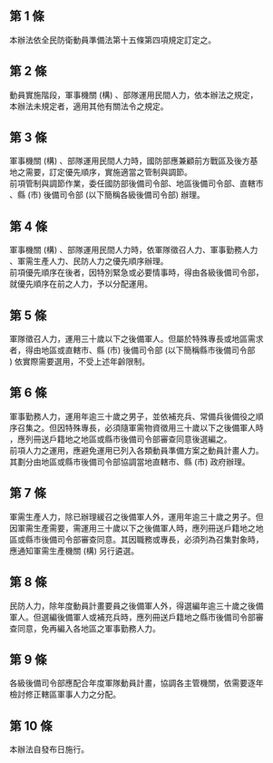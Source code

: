 第 1 條
-------
本辦法依全民防衛動員準備法第十五條第四項規定訂定之。

第 2 條
-------
動員實施階段，軍事機關 (構) 、部隊運用民間人力，依本辦法之規定，  
本辦法未規定者，適用其他有關法令之規定。

第 3 條
-------
軍事機關 (構) 、部隊運用民間人力時，國防部應兼顧前方戰區及後方基  
地之需要，訂定優先順序，實施適當之管制與調節。  
前項管制與調節作業，委任國防部後備司令部、地區後備司令部、直轄市  
、縣 (市) 後備司令部 (以下簡稱各級後備司令部) 辦理。

第 4 條
-------
軍事機關 (構) 、部隊運用民間人力時，依軍隊徵召人力、軍事勤務人力  
、軍需生產人力、民防人力之優先順序辦理。  
前項優先順序在後者，因特別緊急或必要情事時，得由各級後備司令部，  
就優先順序在前之人力，予以分配運用。

第 5 條
-------
軍隊徵召人力，運用三十歲以下之後備軍人。但屬於特殊專長或地區需求  
者，得由地區或直轄市、縣 (市) 後備司令部 (以下簡稱縣市後備司令部  
) 依實際需要選用，不受上述年齡限制。

第 6 條
-------
軍事勤務人力，運用年逾三十歲之男子，並依補充兵、常備兵後備役之順  
序召集之。但因特殊專長，必須隨軍需物資徵用三十歲以下之後備軍人時  
，應列冊送戶籍地之地區或縣市後備司令部審查同意後選編之。  
前項人力之運用，應避免運用已列入各類動員準備方案之動員計畫人力。  
其劃分由地區或縣市後備司令部協調當地直轄市、縣 (市) 政府辦理。

第 7 條
-------
軍需生產人力，除已辦理緩召之後備軍人外，運用年逾三十歲之男子。但  
因軍需生產需要，需運用三十歲以下之後備軍人時，應列冊送戶籍地之地  
區或縣市後備司令部審查同意。其因職務或專長，必須列為召集對象時，  
應通知軍需生產機關 (構) 另行遴選。

第 8 條
-------
民防人力，除年度動員計畫要員之後備軍人外，得選編年逾三十歲之後備  
軍人。但選編後備軍人或補充兵時，應列冊送戶籍地之縣市後備司令部審  
查同意，免再編入各地區之軍事勤務人力。

第 9 條
-------
各級後備司令部應配合年度軍隊動員計畫，協調各主管機關，依需要逐年  
檢討修正轄區軍事人力之分配。

第 10 條
--------
本辦法自發布日施行。

